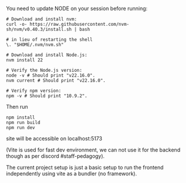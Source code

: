 You need to update NODE on your session before running:

```
# Download and install nvm:
curl -o- https://raw.githubusercontent.com/nvm-sh/nvm/v0.40.3/install.sh | bash

# in lieu of restarting the shell
\. "$HOME/.nvm/nvm.sh"

# Download and install Node.js:
nvm install 22

# Verify the Node.js version:
node -v # Should print "v22.16.0".
nvm current # Should print "v22.16.0".

# Verify npm version:
npm -v # Should print "10.9.2".
```

Then run
```
npm install
npm run build
npm run dev
```

site will be accessible on localhost:5173

(Vite is used for fast dev environment, we can not use it for the backend though as per discord #staff-pedagogy).

The current project setup is just a basic setup to run the frontend independently using vite as a bundler (no framework).